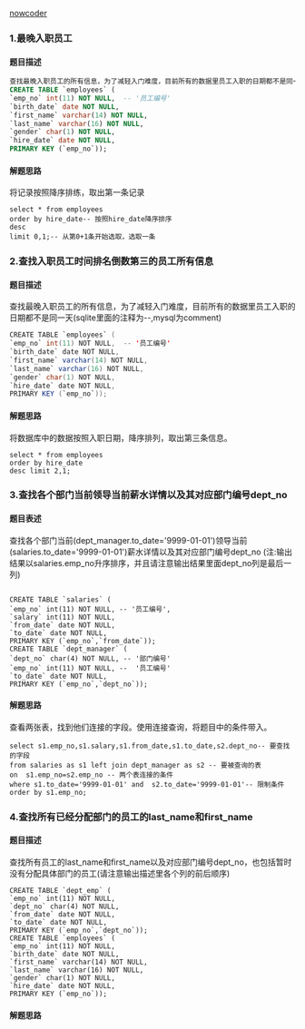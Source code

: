 [nowcoder](https://www.nowcoder.com/ta/sql)

### 1.最晚入职员工

#### 题目描述

```sql
查找最晚入职员工的所有信息，为了减轻入门难度，目前所有的数据里员工入职的日期都不是同一天(sqlite里面的注释为--,mysql为comment)
CREATE TABLE `employees` (
`emp_no` int(11) NOT NULL,  -- '员工编号'
`birth_date` date NOT NULL,
`first_name` varchar(14) NOT NULL,
`last_name` varchar(16) NOT NULL,
`gender` char(1) NOT NULL,
`hire_date` date NOT NULL,
PRIMARY KEY (`emp_no`));
```

#### 解题思路

将记录按照降序排练，取出第一条记录

```mysql
select * from employees
order by hire_date-- 按照hire_date降序排序
desc
limit 0,1;-- 从第0+1条开始选取，选取一条
```

### 2.查找入职员工时间排名倒数第三的员工所有信息

#### 题目描述

查找最晚入职员工的所有信息，为了减轻入门难度，目前所有的数据里员工入职的日期都不是同一天(sqlite里面的注释为--,mysql为comment)

```java
CREATE TABLE `employees` (
`emp_no` int(11) NOT NULL,  -- '员工编号'
`birth_date` date NOT NULL,
`first_name` varchar(14) NOT NULL,
`last_name` varchar(16) NOT NULL,
`gender` char(1) NOT NULL,
`hire_date` date NOT NULL,
PRIMARY KEY (`emp_no`));
```

#### 解题思路

将数据库中的数据按照入职日期，降序排列，取出第三条信息。

```mysql
select * from employees
order by hire_date
desc limit 2,1;
```

### 3.查找各个部门当前领导当前薪水详情以及其对应部门编号dept_no

#### 题目表述

查找各个部门当前(dept_manager.to_date='9999-01-01')领导当前(salaries.to_date='9999-01-01')薪水详情以及其对应部门编号dept_no
(注:输出结果以salaries.emp_no升序排序，并且请注意输出结果里面dept_no列是最后一列)

```mysql

CREATE TABLE `salaries` (
`emp_no` int(11) NOT NULL, -- '员工编号',
`salary` int(11) NOT NULL,
`from_date` date NOT NULL,
`to_date` date NOT NULL,
PRIMARY KEY (`emp_no`,`from_date`));
CREATE TABLE `dept_manager` (
`dept_no` char(4) NOT NULL, -- '部门编号'
`emp_no` int(11) NOT NULL, --  '员工编号'
`to_date` date NOT NULL,
PRIMARY KEY (`emp_no`,`dept_no`));

```

#### 解题思路

查看两张表，找到他们连接的字段。使用连接查询，将题目中的条件带入。

```mysql
select s1.emp_no,s1.salary,s1.from_date,s1.to_date,s2.dept_no-- 要查找的字段
from salaries as s1 left join dept_manager as s2 -- 要被查询的表
on  s1.emp_no=s2.emp_no -- 两个表连接的条件
where s1.to_date='9999-01-01' and  s2.to_date='9999-01-01'-- 限制条件
order by s1.emp_no;
```

### 4.查找所有已经分配部门的员工的last_name和first_name

#### 题目描述

查找所有员工的last_name和first_name以及对应部门编号dept_no，也包括暂时没有分配具体部门的员工(请注意输出描述里各个列的前后顺序)

```mysql
CREATE TABLE `dept_emp` (
`emp_no` int(11) NOT NULL,
`dept_no` char(4) NOT NULL,
`from_date` date NOT NULL,
`to_date` date NOT NULL,
PRIMARY KEY (`emp_no`,`dept_no`));
CREATE TABLE `employees` (
`emp_no` int(11) NOT NULL,
`birth_date` date NOT NULL,
`first_name` varchar(14) NOT NULL,
`last_name` varchar(16) NOT NULL,
`gender` char(1) NOT NULL,
`hire_date` date NOT NULL,
PRIMARY KEY (`emp_no`));
```

#### 解题思路

```

```

